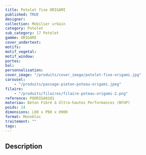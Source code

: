```yaml
---
title: Potelet fixe ORIGAMI
published: TRUE
designer:
collection: Mobilier urbain
category: Potelet
sub_category: 17 Potelet
gamme: ORIGAMI
cover_undertext:
motifs:
motif_vegetal:
motif_window:
portes:
bal:
personnalisation:
cover_image: "/produits/cover_image/potelet-fixe-origami.jpg"
carousel:
    - "/produits/passage-pieton-poteau-origami.jpeg"
filaire:
    - "/produits/filaires/filaire-poteau-origami-2.png"
reference: POORIGA0101
materiau: Béton Fibré à Ultra-hautes Performances (BFUP)
poids: 14
dimensions: L80 x P80 x H900
format: Monobloc
traitement: ""
tags:
---
```


## Description
